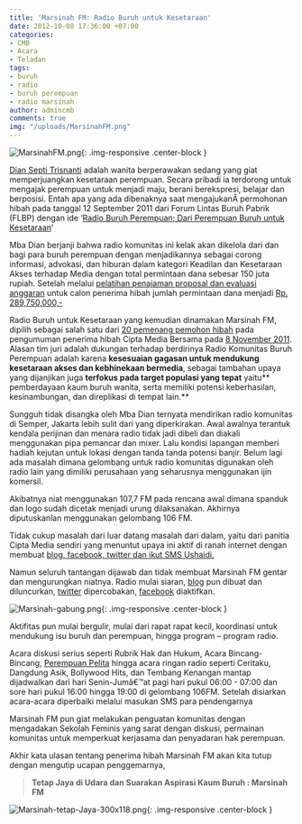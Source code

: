 ```yaml
---
title: 'Marsinah FM: Radio Buruh untuk Kesetaraan'
date: 2012-10-08 17:36:00 +07:00
categories:
- CMB
- Acara
- Teladan
tags:
- buruh
- radio
- buruh perempuan
- radio marsinah
author: admincmb
comments: true
img: "/uploads/MarsinahFM.png"
---
```


![MarsinahFM.png](/uploads/MarsinahFM.png){: .img-responsive .center-block }

[Dian Septi Trisnanti](http://ciptamedia.org/wiki/Dian%20Septi%20Trisnanti) adalah wanita berperawakan sedang yang giat memperjuangkan kesetaraan perempuan. Secara pribadi ia terdorong untuk mengajak perempuan untuk menjadi maju, berani berekspresi, belajar dan berposisi. Entah apa yang ada dibenaknya saat mengajukanÂ  permohonan hibah pada tanggal 12 September 2011 dari Forum Lintas Buruh Pabrik (FLBP) dengan ide ‘[Radio Buruh Perempuan; Dari Perempuan Buruh untuk Kesetaraan](http://www.ciptamedia.org/2011/09/15/radio-buruh-perempuan-dari-perempuan-buruh-untuk-kesetaraan/)‘

Mba Dian berjanji bahwa radio komunitas ini kelak akan dikelola dari dan bagi para buruh perempuan dengan menjadikannya sebagai corong informasi, advokasi, dan hiburan dalam kategori Keadilan dan Kesetaraan Akses terhadap Media dengan total permintaan dana sebesar 150 juta rupiah. Setelah melalui [pelatihan penajaman proposal dan evaluasi anggaran](http://www.ciptamedia.org/2011/10/11/penajaman-proposal-dan-evaluasi-anggaran-untuk-calon-penerima-hibah/) untuk calon penerima hibah jumlah permintaan dana menjadi [Rp. 289,750,000,-](http://www.wikimedia.or.id/wiki/Tabel_penerima_hibah)

Radio Buruh untuk Kesetaraan yang kemudian dinamakan Marsinah FM, dipilih sebagai salah satu dari [20 pemenang pemohon hibah](http://wikimedia.or.id/wiki/Cipta_Media_Bersama_Menganugrahkan_1_Juta_Dolar_AS_Kepada_20_Pemohon_Hibah_Untuk_Perbaikan_Media_di_Indonesia) pada pengumuman penerima hibah Cipta Media Bersama pada [8 November 2011](http://wikimedia.or.id/wiki/Cipta_Media_Bersama_Menganugrahkan_1_Juta_Dolar_AS_Kepada_20_Pemohon_Hibah_Untuk_Perbaikan_Media_di_Indonesia). Alasan tim juri adalah dukungan terhadap berdirinya Radio Komunitas Buruh Perempuan adalah karena **kesesuaian gagasan untuk mendukung kesetaraan akses dan kebhinekaan bermedia**, sebagai tambahan upaya yang dijanjikan juga **terfokus pada target populasi yang tepat** yaitu** pemberdayaan kaum buruh wanita, serta memiliki potensi keberhasilan, kesinambungan, dan direplikasi di tempat lain.**

Sungguh tidak disangka oleh Mba Dian ternyata mendirikan radio komunitas di Semper, Jakarta lebih sulit dari yang diperkirakan. Awal awalnya terantuk kendala perijinan dan menara radio tidak jadi dibeli dan diakali menggunakan pipa pemancar dan mixer. Lalu kondisi lapangan memberi hadiah kejutan untuk lokasi dengan tanda tanda potensi banjir. Belum lagi ada masalah dimana gelombang untuk radio komunitas digunakan oleh radio lain yang dimiliki perusahaan yang seharusnya menggunakan ijin komersil.

Akibatnya niat menggunakan 107,7 FM pada rencana awal dimana spanduk dan logo sudah dicetak menjadi urung dilaksanakan. Akhirnya diputuskanlan menggunakan gelombang 106 FM.

Tidak cukup masalah dari luar datang masalah dari dalam, yaitu dari panitia Cipta Media sendiri yang menuntut upaya ini aktif di ranah internet dengan membuat [blog, facebook, twitter dan ikut SMS Ushaidi.](http://www.ciptamedia.org/kata-kunci-organisasi-untuk-lapor-ciptamedia-org-melalui-sms/)

Namun seluruh tantangan dijawab dan tidak membuat Marsinah FM gentar dan mengurungkan niatnya. Radio mulai siaran, [blog](http://marsinahfm.wordpress.com/about/) pun dibuat dan diluncurkan, [twitter](https://twitter.com/#!/marsinahfm) dipercobakan, [facebook](http://www.facebook.com/pages/Radio-komunitas-marsinah-fm) diaktifkan.

![Marsinah-gabung.png](/uploads/Marsinah-gabung.png){: .img-responsive .center-block }

Aktifitas pun mulai bergulir, mulai dari rapat rapat kecil, koordinasi untuk mendukung isu buruh dan perempuan, hingga program – program radio.

Acara diskusi serius seperti Rubrik Hak dan Hukum, Acara Bincang-Bincang, [Perempuan Pelita](http://marsinahfm.wordpress.com/2012/09/07/crystal-lee-sutton-alias-norma-raer-pejuang-buruh-perempuan-tak-kenal-takut/) hingga acara ringan radio seperti Ceritaku, Dangdung Asik, Bollywood Hits, dan Tembang Kenangan mantap dijadwalkan dari hari Senin-Jumâ€™at pagi hari pukul 06:00 - 07:00 dan sore hari pukul 16:00 hingga 19:00 di gelombang 106FM. Setelah disiarkan acara-acara diperbaiki melalui masukan SMS para pendengarnya

Marsinah FM pun giat melakukan penguatan komunitas dengan mengadakan Sekolah Feminis yang sarat dengan diskusi, permainan komunitas untuk memperkuat kerjasama dan penyadaran hak perempuan.

Akhir kata ulasan tentang penerima hibah Marsinah FM akan kita tutup dengan mengutip ucapan penggemarnya,

> **Tetap Jaya di Udara dan Suarakan Aspirasi Kaum Buruh : Marsinah FM**

![Marsinah-tetap-Jaya-300x118.png](/uploads/Marsinah-tetap-Jaya-300x118.png){: .img-responsive .center-block }